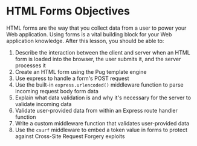 # HTML Forms Objectives

HTML forms are the way that you collect data from a user to power your Web
application. Using forms is a vital building block for your Web application
knowledge. After this lesson, you should be able to:

1. Describe the interaction between the client and server when an HTML form is
   loaded into the browser, the user submits it, and the server processes it
2. Create an HTML form using the Pug template engine
3. Use express to handle a form's POST request
4. Use the built-in `express.urlencoded()` middleware function to parse incoming
   request body form data
5. Explain what data validation is and why it's necessary for the server to
   validate incoming data
6. Validate user-provided data from within an Express route handler function
7. Write a custom middleware function that validates user-provided data
8. Use the `csurf` middleware to embed a token value in forms to protect against
   Cross-Site Request Forgery exploits
